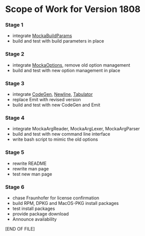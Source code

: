 # Scope of Work for Version 1808

### Stage 1
* integrate [MockaBuildParams](src/MockaBuildParams.def)
* build and test with build parameters in place

### Stage 2
* integrate [MockaOptions](src/MockaOptions.def), remove old option management
* build and test with new option management in place

### Stage 3
* integrate [CodeGen](src/CodeGen.def), [Newline](src/Newline.def), [Tabulator](src/Tabulator.def)
* replace Emit with revised version
* build and test with new CodeGen and Emit

### Stage 4
* integrate MockaArgReader, MockaArgLexer, MockaArgParser
* build and test with new command line interface
* write bash script to mimic the old options

### Stage 5
* rewrite README
* rewrite man page
* test new man page

### Stage 6
* chase Fraunhofer for license confirmation
* build RPM, DPKG and MacOS-PKG install packages
* test install packages
* provide package download
* Announce availability

\[END OF FILE\]

